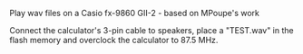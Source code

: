 Play wav files on a Casio fx-9860 GII-2 - based on MPoupe's work

Connect the calculator's 3-pin cable to speakers, place a "TEST.wav" in the flash memory and overclock the calculator to 87.5 MHz.
